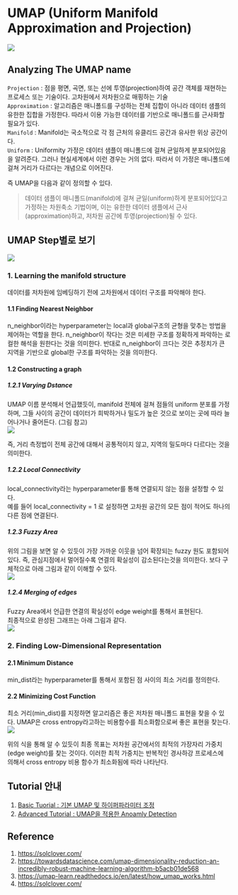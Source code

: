 # UMAP (Uniform Manifold Approximation and Projection)
![](img/2022-10-12-23-39-18.png)
<br/>

## Analyzing The UMAP name
<code>Projection</code> : 점을 평면, 곡면, 또는 선에 투영(projection)하여 공간 객체를 재현하는 프로세스 또는 기술이다. 고차원에서 저차원으로 매핑하는 기술 <br/>
<code>Approximation</code> : 알고리즘은 매니폴드를 구성하는 전체 집합이 아니라 데이터 샘플의 유한한 집합을 가정한다. 따라서 이용 가능한 데이터를 기반으로 매니폴드를 근사화할 필요가 있다. <br/>
<code>Manifold</code> : Manifold는 국소적으로 각 점 근처의 유클리드 공간과 유사한 위상 공간이다.  <br/>
<code>Uniform</code> : Uniformity 가정은 데이터 샘플이 매니폴드에 걸쳐 균일하게 분포되어있음을 알려준다. 그러나 현실세계에서 이런 경우는 거의 없다. 따라서 이 가정은 매니폴드에 걸쳐 거리가 다르다는 개념으로 이어진다. <br/>

즉 UMAP을 다음과 같이 정의할 수 있다. <br/>
> 데이터 샘플이 매니폴드(manifold)에 걸쳐 균일(uniform)하게 분포되어있다고 가정하는 차원축소 기법이며, 이는 유한한 데이터 샘플에서 근사(approximation)하고, 저차원 공간에 투영(projection)될 수 있다. <br/>

## UMAP Step별로 보기 
![](img/2022-10-13-00-27-13.png)<br/>

### 1. Learning the manifold structure
데이터를 저차원에 임베딩하기 전에 고차원에서 데이터 구조를 파악해야 한다. 

#### 1.1 Finding Nearest Neighbor 
n_neighbor이라는 hyperparameter는 local과 global구조의 균형을 맞추는 방법을 제어하는 역할을 한다. n_neighbor이 작다는 것은 미세한 구조를 정확하게 파악하는 로컬한 해석을 원한다는 것을 의미한다. 반대로 n_neighbor이 크다는 것은 추정치가 큰 지역을 기반으로 global한 구조를 파악하는 것을 의미한다. 

#### 1.2 Constructing a graph 
##### 1.2.1 Varying Dstance 
UMAP 이름 분석해서 언급했듯이, manifold 전체에 걸쳐 점들의 uniform 분포를 가정하며, 그들 사이의 공간이 데이터가 희박하거나 밀도가 높은 것으로 보이는 곳에 따라 늘어나거나 줄어든다. (그림 참고) <br/>
![](img/2022-10-13-01-56-54.png)<br/> 

즉, 거리 측정법이 전체 공간에 대해서 공통적이지 않고, 지역의 밀도마다 다르다는 것을 의미한다.

##### 1.2.2 Local Connectivity 
local_connectivity라는 hyperparameter를 통해 연결되지 않는 점을 설정할 수 있다. <br/>
예를 들어 local_connectivity = 1 로 설정하면 고차원 공간의 모든 점이 적어도 하나의 다른 점에 연결된다. 

##### 1.2.3 Fuzzy Area 
위의 그림을 보면 알 수 있듯이 가장 가까운 이웃을 넘어 확장되는 fuzzy 원도 포함되어있다. 즉, 관심지점에서 멀어질수록 연결의 확실성이 감소된다는것을 의미한다. 보다 구체적으로 아래 그림과 같이 이해할 수 있다. <br/> 
![](img/2022-10-13-02-14-51.png) 

##### 1.2.4 Merging of edges 
Fuzzy Area에서 언급한 연결의 확실성이 edge weight를 통해서 표현된다.<br/>
최종적으로 완성된 그래프는 아래 그림과 같다.<br/>
![](img/2022-10-13-02-17-10.png)

### 2. Finding Low-Dimensional Representation 
#### 2.1 Minimum Distance 
min_dist라는 hyperparameter를 통해서 포함된 점 사이의 최소 거리를 정의한다. 

#### 2.2 Minimizing Cost Function 
최소 거리(min_dist)를 지정하면 알고리즘은 좋은 저차원 매니폴드 표현을 찾을 수 있다. UMAP은 cross entropy라고하는 비용함수를 최소화함으로써 좋은 표현을 찾는다. <br/>
![](img/2022-10-13-02-24-40.png)
<br/>

위의 식을 통해 알 수 있듯이 최종 목표는 저차원 공간에서의 최적의 가장자리 가중치(edge weight)를 찾는 것이다. 이러한 최적 가중치는 반복적인 경사하강 프로세스에 의해서 cross entropy 비용 함수가 최소화됨에 따라 나타난다.


## Tutorial 안내 
1. [Basic Tuorial : 기본 UMAP 및 하이퍼파라미터 조정](https://github.com/Moonmoonji/Business_Analytics-2022-/blob/main/Dimensionality_Reduction/UMAP/UMAP_Basic_Tutorial.ipynb) 
2. [Advanced Tutorial : UMAP을 적용한 Anoamly Detection](https://github.com/Moonmoonji/Business_Analytics-2022-/blob/main/Dimensionality_Reduction/UMAP/UMAP_AnomalyDetection_Tutorial.ipynb)

## Reference 
1. https://solclover.com/
2. https://towardsdatascience.com/umap-dimensionality-reduction-an-incredibly-robust-machine-learning-algorithm-b5acb01de568
3. https://umap-learn.readthedocs.io/en/latest/how_umap_works.html 
4. https://solclover.com/ 

